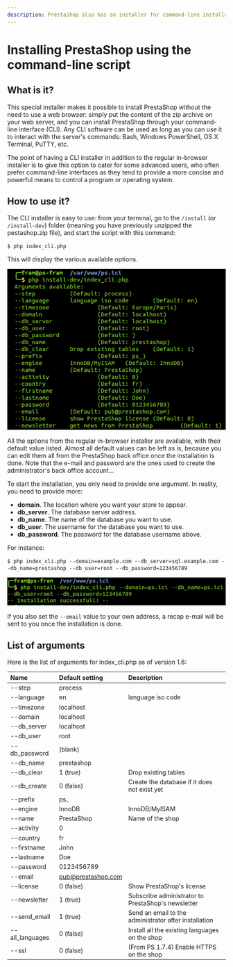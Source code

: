 ```yaml
---
description: PrestaShop also has an installer for command-line installations.
---
```


# Installing PrestaShop using the command-line script

## What is it? <a id="InstallingPrestaShopusingthecommand-linescript-Whatitis"></a>

This special installer makes it possible to install PrestaShop without the need to use a web browser: simply put the content of the zip archive on your web server, and you can install PrestaShop through your command-line interface \(CLI\). Any CLI software can be used as long as you can use it to interact with the server's commands: Bash, Windows PowerShell, OS X Terminal, PuTTY, etc.

The point of having a CLI installer in addition to the regular in-browser installer is to give this option to cater for some advanced users, who often prefer command-line interfaces as they tend to provide a more concise and powerful means to control a program or operating system.

## How to use it? <a id="InstallingPrestaShopusingthecommand-linescript-Howtouseit"></a>

The CLI installer is easy to use: from your terminal, go to the `/install` \(or `/install-dev`\) folder \(meaning you have previously unzipped the pestashop.zip file\), and start the script with this command:

```text
$ php index_cli.php
```

This will display the various available options.

![](../.gitbook/assets/54264260%20%281%29%20%285%29.png)

All the options from the regular in-browser installer are available, with their default value listed. Almost all default values can be left as is, because you can edit them all from the PrestaShop back office once the installation is done. Note that the e-mail and password are the ones used to create the administrator's back office account...

To start the installation, you only need to provide one argument. In reality, you need to provide more:

* **domain**. The location where you want your store to appear.
* **db\_server**. The database server address.
* **db\_name**. The name of the database you want to use.
* **db\_user**. The username for the database you want to use.
* **db\_password**. The password for the database username above.

For instance:

```text
$ php index_cli.php --domain=example.com --db_server=sql.example.com --db_name=prestashop --db_user=root --db_password=123456789
```

![](../.gitbook/assets/53641264%20%286%29.png)

If you also set the `--email` value to your own address, a recap e-mail will be sent to you once the installation is done.

## List of arguments <a id="InstallingPrestaShopusingthecommand-linescript-Listofarguments"></a>

Here is the list of arguments for index\_cli.php as of version 1.6:

| Name | Default setting | Description |
| :--- | :--- | :--- |
| --step | process |  |
| --language | en | language iso code |
| --timezone | localhost |  |
| --domain | localhost |  |
| --db\_server | localhost |  |
| --db\_user | root |  |
| --db\_password | \(blank\) |  |
| --db\_name | prestashop |  |
| --db\_clear | 1 \(true\) | Drop existing tables |
| --db\_create | 0 \(false\) | Create the database if it does not exist yet |
| --prefix | ps\_ |  |
| --engine | InnoDB | InnoDB/MyISAM |
| --name | PrestaShop | Name of the shop |
| --activity | 0 |  |
| --country | fr |  |
| --firstname | John |  |
| --lastname | Doe |  |
| --password | 0123456789 |  |
| --email | [pub@prestashop.com](mailto:pub@prestashop.com) |  |
| --license | 0 \(false\) | Show PrestaShop's license |
| --newsletter | 1 \(true\) | Subscribe administrator to PrestaShop's newsletter |
| --send\_email | 1 \(true\) | Send an email to the administrator after installation |
| --all\_languages | 0 \(false\) | Install all the existing languages on the shop |
| --ssl  | 0 \(false\) | \(From PS 1.7.4\) Enable HTTPS on the shop |

